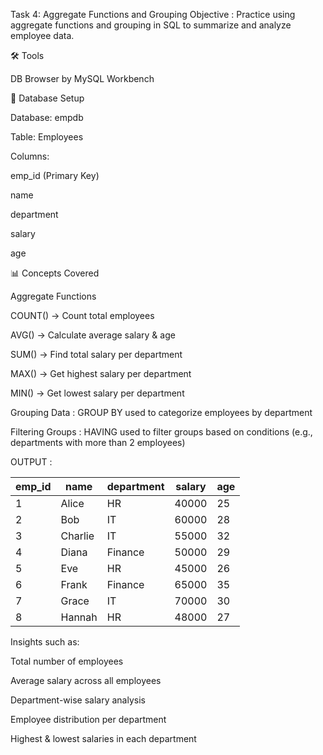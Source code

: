 Task 4: Aggregate Functions and Grouping
 Objective : Practice using aggregate functions and grouping in SQL to summarize and analyze employee data.

🛠 Tools

DB Browser by  MySQL Workbench

📂 Database Setup

Database: empdb

Table: Employees

Columns:

emp_id (Primary Key)

name

department

salary

age

📊 Concepts Covered

Aggregate Functions

COUNT() → Count total employees

AVG() → Calculate average salary & age

SUM() → Find total salary per department

MAX() → Get highest salary per department

MIN() → Get lowest salary per department

Grouping Data : GROUP BY used to categorize employees by department

Filtering Groups : HAVING used to filter groups based on conditions (e.g., departments with more than 2 employees)

OUTPUT : 

| emp_id | name    | department | salary | age |
| ------ | ------- | ---------- | ------ | --- |
| 1      | Alice   | HR         | 40000  | 25  |
| 2      | Bob     | IT         | 60000  | 28  |
| 3      | Charlie | IT         | 55000  | 32  |
| 4      | Diana   | Finance    | 50000  | 29  |
| 5      | Eve     | HR         | 45000  | 26  |
| 6      | Frank   | Finance    | 65000  | 35  |
| 7      | Grace   | IT         | 70000  | 30  |
| 8      | Hannah  | HR         | 48000  | 27  |


Insights such as:

Total number of employees

Average salary across all employees

Department-wise salary analysis

Employee distribution per department

Highest & lowest salaries in each department
